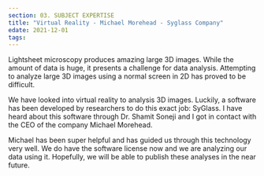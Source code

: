```yaml
---
section: 03. SUBJECT EXPERTISE
title: "Virtual Reality - Michael Morehead - Syglass Company"
edate: 2021-12-01
tags:
---
```


Lightsheet microscopy produces amazing large 3D images. While the amount of data is huge, it presents a challenge for data analysis. Attempting to analyze large 3D images using a normal screen in 2D has proved to be difficult.

We have looked into virtual reality to analysis 3D images. Luckily, a software has been developed by researchers to do this exact job: SyGlass. I have heard about this software through Dr. Shamit Soneji and I got in contact with the CEO of the company Michael Morehead.

Michael has been super helpful and has guided us through this technology very well. We do have the software license now and we are analyzing our data using it. Hopefully, we will be able to publish these analyses in the near future.